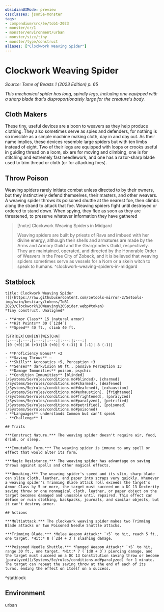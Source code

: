 ```yaml
---
obsidianUIMode: preview
cssclasses: json5e-monster
tags:
- compendium/src/5e/tob1-2023
- monster/cr/1
- monster/environment/urban
- monster/size/tiny
- monster/type/construct
aliases: ["Clockwork Weaving Spider"]
---
```

# Clockwork Weaving Spider
*Source: Tome of Beasts 1 (2023 Edition) p. 65*  

*This mechanical spider has long, spindly legs, including one equipped with a sharp blade that's disproportionately large for the creature's body.*

## Cloth Makers

These tiny, useful devices are a boon to weavers as they help produce clothing. They also sometimes serve as spies and defenders, for nothing is so invisible as a simple machine making cloth, day in and day out. As their name implies, these devices resemble large spiders but with ten limbs instead of eight. Two of their legs are equipped with loops or crooks useful in guiding thread on a loom, six are for moving and climbing, one is for stitching and extremely fast needlework, and one has a razor-sharp blade used to trim thread or cloth (or for attacking foes).

## Throw Poison

Weaving spiders rarely initiate combat unless directed to by their owners, but they instinctively defend themselves, their masters, and other weavers. A weaving spider throws its poisoned shuttle at the nearest foe, then climbs along the strand to attack that foe. Weaving spiders fight until destroyed or ordered to stand down. When spying, they flee as soon as they are threatened, to preserve whatever information they have gathered

> [!note] Clockwork Weaving Spiders in Midgard
> 
> Weaving spiders are built by priests of Rava and imbued with her divine energy, although their shells and armatures are made by the Arms and Armory Guild and the Geargrinders Guild, respectively. They are maintained, operated, and directed by the Honorable Order of Weavers in the Free City of Zobeck, and it is believed that weaving spiders sometimes serve as vessels for a Norn or a skein witch to speak to humans.
^clockwork-weaving-spiders-in-midgard

## Statblock

```ad-statblock
title: Clockwork Weaving Spider
![](https://raw.githubusercontent.com/5etools-mirror-2/5etools-img/main/bestiary/tokens/ToB1-2023/Clockwork%20Weaving%20Spider.webp#token)
*Tiny construct, Unaligned*

- **Armor Class** 15 (natural armor)
- **Hit Points** 30 (`12d4`)
- **Speed** 40 ft., climb 40 ft.

|STR|DEX|CON|INT|WIS|CHA|
|:---:|:---:|:---:|:---:|:---:|:---:|
|10 (+0)|16 (+3)|10 (+0)| 9 (-1)| 8 (-1)| 8 (-1)|

- **Proficiency Bonus** +2
- **Saving Throws** ⏤
- **Skills** Acrobatics +5, Perception +3
- **Senses** darkvision 60 ft., passive Perception 13
- **Damage Immunities** poison, psychic
- **Condition Immunities** [blinded](/Systems/5e/rules/conditions.md#blinded), [charmed](/Systems/5e/rules/conditions.md#charmed), [deafened](/Systems/5e/rules/conditions.md#deafened), [exhaustion](/Systems/5e/rules/conditions.md#exhaustion), [frightened](/Systems/5e/rules/conditions.md#frightened), [paralyzed](/Systems/5e/rules/conditions.md#paralyzed), [petrified](/Systems/5e/rules/conditions.md#petrified), [poisoned](/Systems/5e/rules/conditions.md#poisoned)
- **Languages** understands Common but can't speak
- **Challenge** 1

## Traits

***Construct Nature.*** The weaving spider doesn't require air, food, drink, or sleep.

***Immutable Form.*** The weaving spider is immune to any spell or effect that would alter its form.

***Magic Resistance.*** The weaving spider has advantage on saving throws against spells and other magical effects.

***Unmaking.*** The weaving spider's speed and its slim, sharp blade can slice cloth, leather, and paper into scraps very quickly. Whenever a weaving spider's Trimming Blade attack roll exceeds the target's Armor Class by 5 or more, the target must succeed on a DC 13 Dexterity saving throw or one nonmagical cloth, leather, or paper object on the target becomes damaged and unusable until repaired. This effect can deface or ruin clothing, backpacks, journals, and similar objects, but it can't destroy armor.

## Actions

***Multiattack.*** The clockwork weaving spider makes two Trimming Blade attacks or two Poisoned Needle Shuttle attacks.

***Trimming Blade.*** *Melee Weapon Attack:* `+5` to hit, reach 5 ft., one target. *Hit:* 8 (`2d4 + 3`) slashing damage.

***Poisoned Needle Shuttle.*** *Ranged Weapon Attack:* `+5` to hit, range 30 ft., one target. *Hit:* 7 (`1d8 + 3`) piercing damage, and the target must succeed on a DC 13 Constitution saving throw or become [paralyzed](/Systems/5e/rules/conditions.md#paralyzed) for 1 minute. The target can repeat the saving throw at the end of each of its turns, ending the effect on itself on a success.
```
^statblock

## Environment

urban